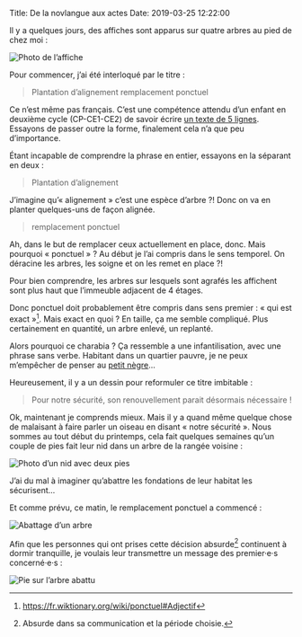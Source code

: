 Title: De la novlangue aux actes
Date: 2019-03-25 12:22:00

Il y a quelques jours, des affiches sont apparus sur quatre arbres au pied de
chez moi :

![Photo de l’affiche](|filename|/images/abbatage/affiche.png)

Pour commencer, j’ai été interloqué par le titre :

> Plantation d’alignement
> remplacement ponctuel

Ce n’est même pas français. C’est une compétence attendu d’un enfant en deuxième
cycle (CP-CE1-CE2) de savoir écrire [un texte de 5
lignes](https://www.education.gouv.fr/bo/2002/hs1/cycle2.htm). Essayons de
passer outre la forme, finalement cela n’a que peu d’importance.

Étant incapable de comprendre la phrase en entier, essayons en la séparant en
deux :

> Plantation d’alignement

J’imagine qu’« alignement » c’est une espèce d’arbre ?! Donc on va en planter
quelques-uns de façon alignée.

> remplacement ponctuel

Ah, dans le but de remplacer ceux actuellement en place, donc. Mais pourquoi
« ponctuel » ? Au début je l’ai compris dans le sens temporel. On déracine les
arbres, les soigne et on les remet en place ?!

Pour bien comprendre, les arbres sur lesquels sont agrafés les affichent
sont plus haut que l’immeuble adjacent de 4 étages.

Donc ponctuel doit probablement être compris dans sens premier : « qui est
exact »[^1]. Mais exact en quoi ? En taille, ça me semble compliqué. Plus
certainement en quantité, un arbre enlevé, un replanté.

Alors pourquoi ce charabia ? Ça ressemble a une infantilisation, avec une phrase
sans verbe. Habitant dans un quartier pauvre, je ne peux m’empêcher de penser au
[petit nègre](https://fr.wikipedia.org/wiki/Petit_n%C3%A8gre)…

Heureusement, il y a un dessin pour reformuler ce titre imbitable :

> Pour notre sécurité, son renouvellement parait désormais nécessaire !

Ok, maintenant je comprends mieux. Mais il y a quand même quelque chose de
malaisant à faire parler un oiseau en disant « notre sécurité ». Nous sommes au
tout début du printemps, cela fait quelques semaines qu’un couple de pies fait
leur nid dans un arbre de la rangée voisine :

![Photo d’un nid avec deux pies](|filename|/images/abbatage/nid.png)

J’ai du mal à imaginer qu’abattre les fondations de leur habitat les sécurisent…

Et comme prévu, ce matin, le remplacement ponctuel a commencé :

![Abattage d’un arbre](|filename|/images/abbatage/abatage.png)

Afin que les personnes qui ont prises cette décision absurde[^2] continuent à
dormir tranquille, je voulais leur transmettre un message des premier·e·s
concerné·e·s :

![Pie sur l’arbre abattu](|filename|/images/abbatage/securite.png)

[^1]: <https://fr.wiktionary.org/wiki/ponctuel#Adjectif>
[^2]: Absurde dans sa communication et la période choisie.
